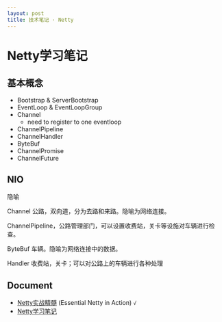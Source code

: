 ```yaml
---
layout: post
title: 技术笔记 · Netty
---
```


# Netty学习笔记

## 基本概念

- Bootstrap & ServerBootstrap
- EventLoop & EventLoopGroup
- Channel
  - need to register to one eventloop
- ChannelPipeline
- ChannelHandler
- ByteBuf
- ChannelPromise
- ChannelFuture

## NIO

隐喻

Channel 公路，双向道，分为去路和来路。隐喻为网络连接。

ChannelPipeline，公路管理部门，可以设置收费站，关卡等设施对车辆进行检查。

ByteBuf 车辆。隐喻为网络连接中的数据。

Handler 收费站，关卡；可以对公路上的车辆进行各种处理

## Document

- [Netty实战精髓](https://www.gitbook.com/book/waylau/essential-netty-in-action/details) (Essential Netty in Action) `√`
- [Netty学习笔记](http://skyao.github.io/leaning-netty/buffer/buffer.html)
